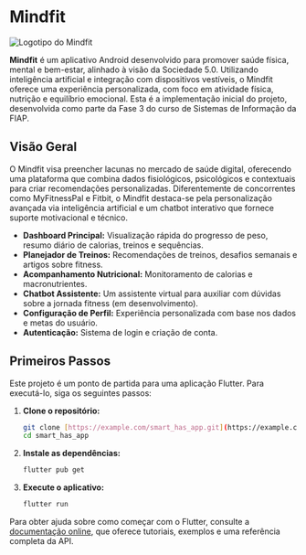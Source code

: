 # Mindfit

![Logotipo do Mindfit](main/assets/logo_mindfit.png)

**Mindfit** é um aplicativo Android desenvolvido para promover saúde física, mental e bem-estar, alinhado à visão da Sociedade 5.0. Utilizando inteligência artificial e integração com dispositivos vestíveis, o Mindfit oferece uma experiência personalizada, com foco em atividade física, nutrição e equilíbrio emocional. Esta é a implementação inicial do projeto, desenvolvida como parte da Fase 3 do curso de Sistemas de Informação da FIAP.

## Visão Geral
O Mindfit visa preencher lacunas no mercado de saúde digital, oferecendo uma plataforma que combina dados fisiológicos, psicológicos e contextuais para criar recomendações personalizadas. Diferentemente de concorrentes como MyFitnessPal e Fitbit, o Mindfit destaca-se pela personalização avançada via inteligência artificial e um chatbot interativo que fornece suporte motivacional e técnico.

- **Dashboard Principal:** Visualização rápida do progresso de peso, resumo diário de calorias, treinos e sequências.
- **Planejador de Treinos:** Recomendações de treinos, desafios semanais e artigos sobre fitness.
- **Acompanhamento Nutricional:** Monitoramento de calorias e macronutrientes.
- **Chatbot Assistente:** Um assistente virtual para auxiliar com dúvidas sobre a jornada fitness (em desenvolvimento).
- **Configuração de Perfil:** Experiência personalizada com base nos dados e metas do usuário.
- **Autenticação:** Sistema de login e criação de conta.

## Primeiros Passos

Este projeto é um ponto de partida para uma aplicação Flutter. Para executá-lo, siga os seguintes passos:

1.  **Clone o repositório:**
    ```sh
    git clone [https://example.com/smart_has_app.git](https://example.com/smart_has_app.git)
    cd smart_has_app
    ```

2.  **Instale as dependências:**
    ```sh
    flutter pub get
    ```

3.  **Execute o aplicativo:**
    ```sh
    flutter run
    ```

Para obter ajuda sobre como começar com o Flutter, consulte a [documentação online](https://docs.flutter.dev/), que oferece tutoriais, exemplos e uma referência completa da API.
